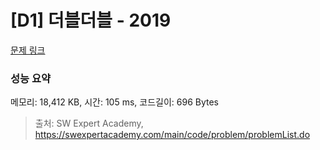 # [D1] 더블더블 - 2019 

[문제 링크](https://swexpertacademy.com/main/code/problem/problemDetail.do?contestProbId=AV5QDEX6AqwDFAUq) 

### 성능 요약

메모리: 18,412 KB, 시간: 105 ms, 코드길이: 696 Bytes



> 출처: SW Expert Academy, https://swexpertacademy.com/main/code/problem/problemList.do